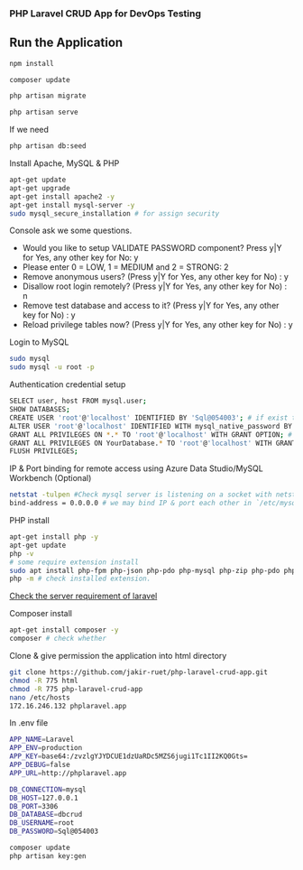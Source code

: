 ### PHP Laravel CRUD App for DevOps Testing

## Run the Application
```bash
npm install
```
```bash
composer update
```
```bash
php artisan migrate
```
```bash
php artisan serve
```
If we need
```bash
php artisan db:seed
```

Install Apache, MySQL & PHP
```bash
apt-get update
apt-get upgrade
apt-get install apache2 -y
apt-get install mysql-server -y
sudo mysql_secure_installation # for assign security
```
Console ask we some questions.
- Would you like to setup VALIDATE PASSWORD component? Press y|Y for Yes, any other key for No: y
- Please enter 0 = LOW, 1 = MEDIUM and 2 = STRONG: 2
- Remove anonymous users? (Press y|Y for Yes, any other key for No) : y
- Disallow root login remotely? (Press y|Y for Yes, any other key for No) : n
- Remove test database and access to it? (Press y|Y for Yes, any other key for No) : y
- Reload privilege tables now? (Press y|Y for Yes, any other key for No) : y

Login to MySQL
```bash
sudo mysql
sudo mysql -u root -p
```

Authentication credential setup
```bash
SELECT user, host FROM mysql.user;
SHOW DATABASES;
CREATE USER 'root'@'localhost' IDENTIFIED BY 'Sql@054003'; # if exist then
ALTER USER 'root'@'localhost' IDENTIFIED WITH mysql_native_password BY 'Sql@054003';
GRANT ALL PRIVILEGES ON *.* TO 'root'@'localhost' WITH GRANT OPTION; # or
GRANT ALL PRIVILEGES ON YourDatabase.* TO 'root'@'localhost' WITH GRANT OPTION;
FLUSH PRIVILEGES;
```

IP & Port binding for remote access using Azure Data Studio/MySQL Workbench (Optional)
```bash
netstat -tulpen #Check mysql server is listening on a socket with netstat:
bind-address = 0.0.0.0 # we may bind IP & port each other in `/etc/mysql/my.cnf` file
```

PHP install
```bash
apt-get install php -y
apt-get update
php -v
# some require extension install
sudo apt install php-fpm php-json php-pdo php-mysql php-zip php-pdo php-mbstring php-curl php-xml php-pear php-bcmath
php -m # check installed extension.
```
[Check the server requirement of laravel](https://laravel.com/docs/10.x/deployment#server-requirements)

Composer install
```bash
apt-get install composer -y
composer # check whether
```

Clone & give permission the application into html directory
```bash
git clone https://github.com/jakir-ruet/php-laravel-crud-app.git
chmod -R 775 html
chmod -R 775 php-laravel-crud-app
nano /etc/hosts
172.16.246.132 phplaravel.app
```

In .env file
```bash
APP_NAME=Laravel
APP_ENV=production
APP_KEY=base64:/zvzlgYJYDCUE1dzUaRDc5MZS6jugi1Tc1II2KQ0Gts=
APP_DEBUG=false
APP_URL=http://phplaravel.app
```
```bash
DB_CONNECTION=mysql
DB_HOST=127.0.0.1
DB_PORT=3306
DB_DATABASE=dbcrud
DB_USERNAME=root
DB_PASSWORD=Sql@054003
```
```bash
composer update
php artisan key:gen
```